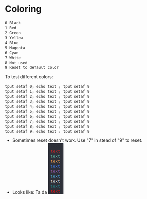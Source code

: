# Coloring
````
0 Black
1 Red
2 Green
3 Yellow
4 Blue
5 Magenta
6 Cyan
7 White
8 Not used
9 Reset to default color
````
To test different colors:
````
tput setaf 0; echo text ; tput setaf 9
tput setaf 1; echo text ; tput setaf 9
tput setaf 2; echo text ; tput setaf 9
tput setaf 3; echo text ; tput setaf 9
tput setaf 4; echo text ; tput setaf 9
tput setaf 5; echo text ; tput setaf 9
tput setaf 6; echo text ; tput setaf 9
tput setaf 7; echo text ; tput setaf 9
tput setaf 8; echo text ; tput setaf 9
tput setaf 9; echo text ; tput setaf 9
````
- Sometimes reset doesn't work. Use "7" in stead of "9" to reset.
- Looks like: Ta da
 ![text-color.png](pics/text-color.png?raw=true)
